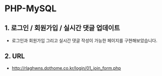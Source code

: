# PHP-MySQL
## 1. 로그인 / 회원가입 / 실시간 댓글 업데이트

  * 로그인과 회원가입 그리고 실시간 댓글 작성이 가능한 페이지를 구현해보았습니다.

## 2. URL

  * <a href="http://rlaghwns.dothome.co.kr/login/01_join_form.php" title="로그인 페이지">http://rlaghwns.dothome.co.kr/login/01_join_form.php</a>
